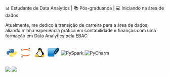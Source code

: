📊 Estudante de Data Analytics | 📚 Pós-graduanda | 💻 Iniciando na área de dados

Atualmente, me dedico à transição de carreira para a área de dados, aliando minha experiência prática em contabilidade e finanças com uma formação em Data Analytics pela EBAC. 

<div style="display: inline_block"><br>
  <img align="center" alt="Rafa-Js" height="30" width="40" src="https://raw.githubusercontent.com/devicons/devicon/master/icons/python/python-original.svg">
  <img align="center" alt="Rafa-Ts" height="30" width="40" src="https://raw.githubusercontent.com/devicons/devicon/master/icons/jupyter/jupyter-original.svg">
  <img align="center" alt="Rafa-React" height="30" width="40" src="https://raw.githubusercontent.com/devicons/devicon/master/icons/linux/linux-original.svg">
  <img align="center" alt="Rafa-React" height="30" width="40" src="https://raw.githubusercontent.com/devicons/devicon/master/icons/sqlite/sqlite-original.svg">
  <img align="center" alt="PySpark" height="30" width="40" src="https://upload.wikimedia.org/wikipedia/commons/f/f3/Apache_Spark_logo.svg">
  <img align="center" alt="PyCharm" height="30" width="40" src="https://resources.jetbrains.com/storage/products/company/brand/logos/PyCharm_icon.svg">

</div>
          
  ##

<div> 
    <a href="https://www.linkedin.com/in/alinny-nogueira-716b46163/" target="_blank"><img src="https://img.shields.io/badge/-LinkedIn-%230077B5?style=for-the-badge&logo=linkedin&logoColor=white" target="_blank"></a> 
  <a href = "mailto:nogalinny@gmail.com"><img src="https://img.shields.io/badge/-Gmail-%23333?style=for-the-badge&logo=gmail&logoColor=white" target="_blank"></a>

  
</div>
